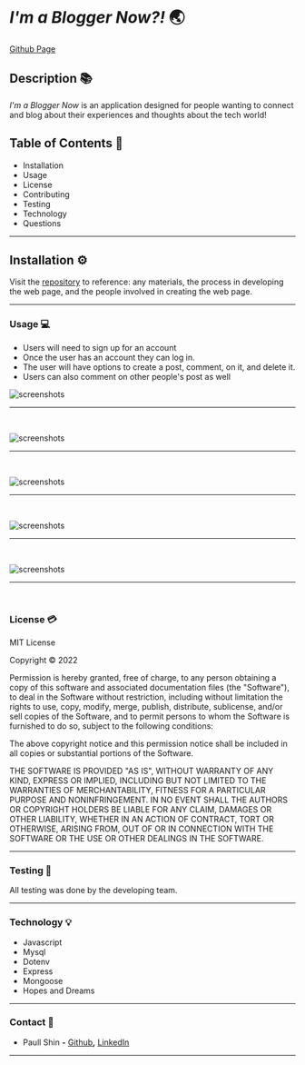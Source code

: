 # ***I'm a Blogger Now?!*** 🌏

[Github Page](https://github.com/paullsshin/im-a-blogger-now)

<!-- deployed application -->
## **Description** 📚

*I'm a Blogger Now* is an application designed for people wanting to connect and blog about their experiences and thoughts about the tech world!

## **Table of Contents** 📄

* Installation
* Usage
* License
* Contributing
* Testing
* Technology
* Questions

---

## **Installation** ⚙️

Visit the [repository](https://github.com/paullsshin/im-a-blogger-now) to reference: any materials, the process in developing the web page, and the people involved in creating the web page.
<hr>

### **Usage** 💻
* Users will need to sign up for an account
* Once the user has an account they can log in.
* The user will have options to create a post, comment, on it, and delete it.
* Users can also comment on other people's post as well

![screenshots](./assets/images/Screenshot%202023-05-02%2010.37.08.png)

<hr>
<br>

![screenshots](./assets/images/Screenshot%202023-05-02%2010.37.36.png)

<hr>
<br>

![screenshots](./assets/images/Screenshot%202023-05-02%2010.37.43.png)

<hr>
<br>

![screenshots](./assets/images/Screenshot%202023-05-02%2010.37.47.png)

<hr>
<br>

![screenshots](./assets/images/Screenshot%202023-05-02%2010.37.51.png)

<hr>
<br>

### **License** 💳

MIT License

Copyright © 2022

Permission is hereby granted, free of charge, to any person obtaining a copy of this software and associated documentation files (the "Software"), to deal in the Software without restriction, including without limitation the rights to use, copy, modify, merge, publish, distribute, sublicense, and/or sell copies of the Software, and to permit persons to whom the Software is furnished to do so, subject to the following conditions:

The above copyright notice and this permission notice shall be included in all copies or substantial portions of the Software.

THE SOFTWARE IS PROVIDED "AS IS", WITHOUT WARRANTY OF ANY KIND, EXPRESS OR IMPLIED, INCLUDING BUT NOT LIMITED TO THE WARRANTIES OF MERCHANTABILITY, FITNESS FOR A PARTICULAR PURPOSE AND NONINFRINGEMENT. IN NO EVENT SHALL THE AUTHORS OR COPYRIGHT HOLDERS BE LIABLE FOR ANY CLAIM, DAMAGES OR OTHER LIABILITY, WHETHER IN AN ACTION OF CONTRACT, TORT OR OTHERWISE, ARISING FROM, OUT OF OR IN CONNECTION WITH THE SOFTWARE OR THE USE OR OTHER DEALINGS IN THE SOFTWARE.
<hr>

### **Testing** 📝
All testing was done by the developing team.
<hr>

### **Technology** 💡
* Javascript
* Mysql
* Dotenv
* Express
* Mongoose
* Hopes and Dreams

<hr>

### **Contact** 📱
* Paull Shin **-** [Github](https://github.com/paullsshin)**,** [LinkedIn](https://www.linkedin.com/in/paull-shin-b3b0b410b/)
***
